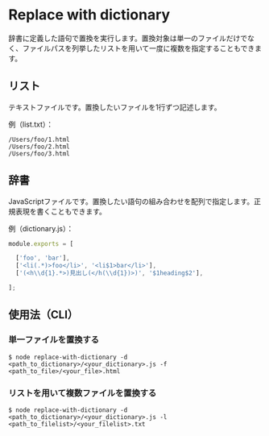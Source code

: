 # Replace with dictionary

辞書に定義した語句で置換を実行します。置換対象は単一のファイルだけでなく、ファイルパスを列挙したリストを用いて一度に複数を指定することもできます。

## リスト

テキストファイルです。置換したいファイルを1行ずつ記述します。

例（list.txt）：

```
/Users/foo/1.html
/Users/foo/2.html
/Users/foo/3.html
```

## 辞書

JavaScriptファイルです。置換したい語句の組み合わせを配列で指定します。正規表現を書くこともできます。

例（dictionary.js）：

```js
module.exports = [

  ['foo', 'bar'],
  ['<li(.*)>foo</li>', '<li$1>bar</li>'],
  ['(<h\\d{1}.*>)見出し(</h(\\d{1})>)', '$1heading$2'],

];
```

## 使用法（CLI）

### 単一ファイルを置換する

```
$ node replace-with-dictionary -d <path_to_dictionary>/<your_dictionary>.js -f <path_to_file>/<your_file>.html
```

### リストを用いて複数ファイルを置換する

```
$ node replace-with-dictionary -d <path_to_dictionary>/<your_dictionary>.js -l <path_to_filelist>/<your_filelist>.txt
```
